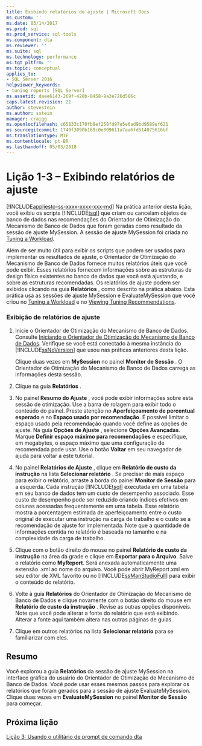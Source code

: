 ```yaml
---
title: Exibindo relatórios de ajuste | Microsoft Docs
ms.custom: ''
ms.date: 03/14/2017
ms.prod: sql
ms.prod_service: sql-tools
ms.component: dta
ms.reviewer: ''
ms.suite: sql
ms.technology: performance
ms.tgt_pltfrm: ''
ms.topic: conceptual
applies_to:
- SQL Server 2016
helpviewer_keywords:
- tuning reports [SQL Server]
ms.assetid: daee6143-269f-428b-8458-9a3e726d586c
caps.latest.revision: 21
author: stevestein
ms.author: sstein
manager: craigg
ms.openlocfilehash: c65833c170fb8ef258fd97e5e6ad9bd9589ef621
ms.sourcegitcommit: 1740f3090b168c0e809611a7aa6fd514075616bf
ms.translationtype: MTE
ms.contentlocale: pt-BR
ms.lasthandoff: 05/03/2018
---
```

# <a name="lesson-1-3---viewing-tuning-reports"></a>Lição 1-3 – Exibindo relatórios de ajuste
[!INCLUDE[appliesto-ss-xxxx-xxxx-xxx-md](../../includes/appliesto-ss-xxxx-xxxx-xxx-md.md)]
Na prática anterior desta lição, você exibiu os scripts [!INCLUDE[tsql](../../includes/tsql-md.md)] que criam ou cancelam objetos de banco de dados nas recomendações do Orientador de Otimização do Mecanismo de Banco de Dados que foram geradas como resultado da sessão de ajuste MySession. A sessão de ajuste MySession foi criada no [Tuning a Workload](../../tools/dta/lesson-1-1-tuning-a-workload.md).  
  
Além de ser muito útil para exibir os scripts que podem ser usados para implementar os resultados de ajuste, o Orientador de Otimização do Mecanismo de Banco de Dados fornece muitos relatórios úteis que você pode exibir. Esses relatórios fornecem informações sobre as estruturas de design físico existentes no banco de dados que você está ajustando, e sobre as estruturas recomendadas. Os relatórios de ajuste podem ser exibidos clicando na guia **Relatórios** , como descrito na prática abaixo. Esta prática usa as sessões de ajuste MySession e EvaluateMySession que você criou no [Tuning a Workload](../../tools/dta/lesson-1-1-tuning-a-workload.md) e no [Viewing Tuning Recommendations](../../tools/dta/lesson-1-2-viewing-tuning-recommendations.md).  
  
### <a name="view-tuning-reports"></a>Exibição de relatórios de ajuste  
  
1.  Inicie o Orientador de Otimização do Mecanismo de Banco de Dados. Consulte [Iniciando o Orientador de Otimização do Mecanismo de Banco de Dados](../../tools/dta/lesson-1-1-launching-database-engine-tuning-advisor.md). Verifique se você está conectado à mesma instância do [!INCLUDE[ssNoVersion](../../includes/ssnoversion-md.md)] que usou nas práticas anteriores desta lição.  
  
    Clique duas vezes em **MySession** no painel **Monitor de Sessão** . O Orientador de Otimização do Mecanismo de Banco de Dados carrega as informações desta sessão.  
  
2.  Clique na guia **Relatórios** .  
  
3.  No painel **Resumo do Ajuste** , você pode exibir informações sobre esta sessão de otimização. Use a barra de rolagem para exibir todo o conteúdo do painel. Preste atenção no **Aperfeiçoamento de percentual esperado** e no **Espaço usado por recomendação**. É possível limitar o espaço usado pela recomendação quando você define as opções de ajuste. Na guia **Opções de Ajuste** , selecione **Opções Avançadas**. Marque **Definir espaço máximo para recomendações** e especifique, em megabytes, o espaço máximo que uma configuração de recomendada pode usar. Use o botão **Voltar** em seu navegador de ajuda para voltar a este tutorial.  
  
4.  No painel **Relatórios de Ajuste** , clique em **Relatório de custo da instrução** na lista **Selecionar relatório** . Se precisar de mais espaço para exibir o relatório, arraste a borda do painel **Monitor de Sessão** para a esquerda. Cada instrução [!INCLUDE[tsql](../../includes/tsql-md.md)] executada em uma tabela em seu banco de dados tem um custo de desempenho associado. Esse custo de desempenho pode ser reduzido criando índices efetivos em colunas acessadas frequentemente em uma tabela. Esse relatório mostra a porcentagem estimada de aperfeiçoamento entre o custo original de executar uma instrução na carga de trabalho e o custo se a recomendação de ajuste for implementada. Note que a quantidade de informações contida no relatório é baseada no tamanho e na complexidade da carga de trabalho.  
  
5.  Clique com o botão direito do mouse no painel **Relatório de custo da instrução** na área da grade e clique em **Exportar para o Arquivo**. Salve o relatório como **MyReport**. Será anexada automaticamente uma extensão .xml ao nome do arquivo. Você pode abrir MyReport.xml em seu editor de XML favorito ou no [!INCLUDE[ssManStudioFull](../../includes/ssmanstudiofull-md.md)] para exibir o conteúdo do relatório.  
  
6.  Volte à guia **Relatórios** do Orientador de Otimização do Mecanismo de Banco de Dados e clique novamente com o botão direito do mouse em **Relatório de custo da instrução** . Revise as outras opções disponíveis. Note que você pode alterar a fonte do relatório que está exibindo. Alterar a fonte aqui também altera nas outras páginas de guias.  
  
7.  Clique em outros relatórios na lista **Selecionar relatório** para se familiarizar com eles.  
  
## <a name="summary"></a>Resumo  
Você explorou a guia **Relatórios** da sessão de ajuste MySession na interface gráfica do usuário do Orientador de Otimização do Mecanismo de Banco de Dados. Você pode usar esses mesmos passos para explorar os relatórios que foram gerados para a sessão de ajuste EvaluateMySession. Clique duas vezes em **EvaluateMySession** no painel **Monitor de Sessão** para começar.  
  
## <a name="next-lesson"></a>Próxima lição  
[Lição 3: Usando o utilitário de prompt de comando dta](../../tools/dta/lesson-3-using-the-dta-command-prompt-utility.md)  
  
  
  
